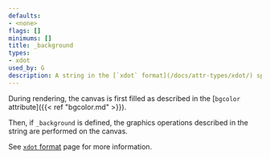 ```yaml
---
defaults:
- <none>
flags: []
minimums: []
title: _background
types:
- xdot
used_by: G
description: A string in the [`xdot` format](/docs/attr-types/xdot/) specifying an arbitrary background
---
```

During rendering, the canvas is first filled as described in the
[`bgcolor` attribute]({{< ref "bgcolor.md" >}}).

Then, if `_background` is defined, the graphics
operations described in the string are performed on the canvas.

See [`xdot` format](/docs/attr-types/xdot/) page for more information.
